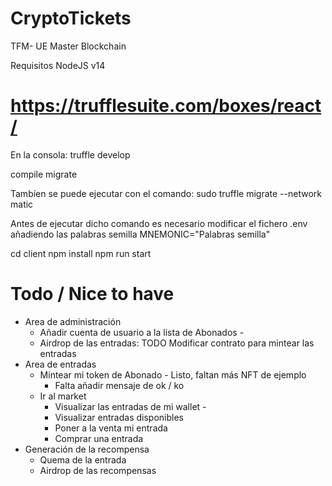 # CryptoTickets

TFM- UE Master Blockchain

Requisitos NodeJS v14

# https://trufflesuite.com/boxes/react/

En la consola:
truffle develop

compile
migrate

Tambíen se puede ejecutar con el comando:
sudo truffle migrate --network matic

Antes de ejecutar dicho comando es necesario modificar el fichero .env añadiendo las palabras semilla
MNEMONIC="Palabras semilla"

cd client
npm install
npm run start

# Todo / Nice to have

- Area de administración
  - Añadir cuenta de usuario a la lista de Abonados -
  - Airdrop de las entradas: TODO Modificar contrato para mintear las entradas
- Area de entradas
  - Mintear mi token de Abonado - Listo, faltan más NFT de ejemplo
    - Falta añadir mensaje de ok / ko
  - Ir al market
    - Visualizar las entradas de mi wallet -
    - Visualizar entradas disponibles
    - Poner a la venta mi entrada
    - Comprar una entrada
- Generación de la recompensa
  - Quema de la entrada
  - Airdrop de las recompensas

